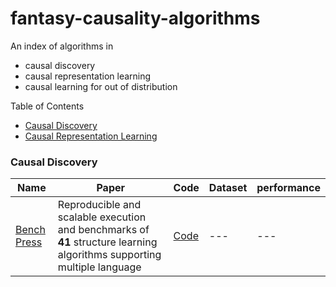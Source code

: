 # fantasy-causality-algorithms

An index of algorithms in
- causal discovery
- causal representation learning
- causal learning for out of distribution


 Table of Contents

- [Causal Discovery](#causal-discovery)
- [Causal Representation Learning](#causal-representation-learning)

### Causal Discovery
|Name|Paper|Code|Dataset|performance
|---|---|---|---|---|
|[Bench Press](https://benchpressdocs.readthedocs.io/en/latest/)|Reproducible and scalable execution and benchmarks of **41** structure learning algorithms supporting multiple language|[Code](https://github.com/felixleopoldo/benchpress)|---|---|
